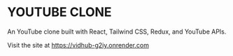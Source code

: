 # YOUTUBE CLONE

An YouTube clone built with React, Tailwind CSS, Redux, and YouTube APIs.

Visit the site at https://vidhub-g2iy.onrender.com
